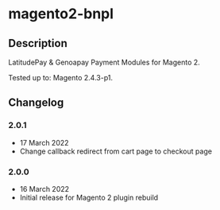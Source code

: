 # magento2-bnpl

## Description

LatitudePay & Genoapay Payment Modules for Magento 2.

Tested up to: Magento 2.4.3-p1.

## Changelog

### 2.0.1
- 17 March 2022
- Change callback redirect from cart page to checkout page

### 2.0.0
- 16 March 2022
- Initial release for Magento 2 plugin rebuild
